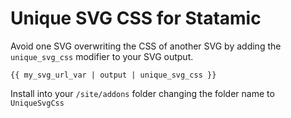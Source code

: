 # Unique SVG CSS for Statamic

Avoid one SVG overwriting the CSS of another SVG by adding the `unique_svg_css` modifier to your SVG output.

```
{{ my_svg_url_var | output | unique_svg_css }}
```

Install into your `/site/addons` folder changing the folder name to `UniqueSvgCss`
